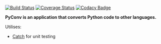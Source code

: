 [![Build Status](https://travis-ci.org/mattheuslee/PyConv.svg?branch=master)](https://travis-ci.org/mattheuslee/PyConv)
[![Coverage Status](https://coveralls.io/repos/github/mattheuslee/PyConv/badge.svg?branch=master)](https://coveralls.io/github/mattheuslee/PyConv?branch=master)
[![Codacy Badge](https://api.codacy.com/project/badge/Grade/aa64e6f90e65482ebf73fbe5632e8413)](https://www.codacy.com/app/mattheus.lee/PyConv?utm_source=github.com&amp;utm_medium=referral&amp;utm_content=mattheuslee/PyConv&amp;utm_campaign=Badge_Grade)

__PyConv is an application that converts Python code to other languages.__

Utilises:

* [Catch](https://github.com/philsquared/Catch) for unit testing
